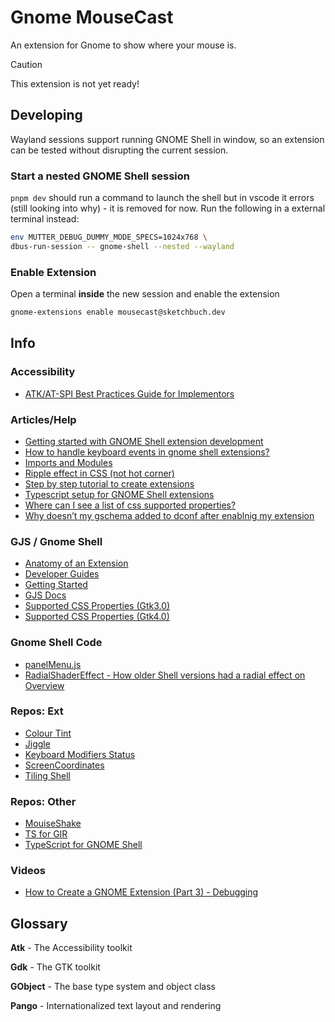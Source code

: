 # Gnome MouseCast

An extension for Gnome to show where your mouse is.

> [!CAUTION]
> This extension is not yet ready!


## Developing

Wayland sessions support running GNOME Shell in window, so an extension can be tested without disrupting the current session.

### Start a nested GNOME Shell session

`pnpm dev` should run a command to launch the shell but in vscode it errors (still looking into why) - it is removed for now. Run the following in a external terminal instead:

```bash
env MUTTER_DEBUG_DUMMY_MODE_SPECS=1024x768 \
dbus-run-session -- gnome-shell --nested --wayland
```

### Enable Extension

Open a terminal **inside** the new session and enable the extension

```bash
gnome-extensions enable mousecast@sketchbuch.dev
```

## Info

### Accessibility

- [ATK/AT-SPI Best Practices Guide for Implementors](https://wiki.gnome.org/Accessibility/ATK/BestPractices)

### Articles/Help

- [Getting started with GNOME Shell extension development](https://blog.jamesreed.dev/gnome-shell-extension-development)
- [How to handle keyboard events in gnome shell extensions?](https://stackoverflow.com/questions/28522031/how-to-handle-keyboard-events-in-gnome-shell-extensions)
- [Imports and Modules](https://gjs.guide/extensions/overview/imports-and-modules.html)
- [Ripple effect in CSS (not hot corner)](https://codepen.io/chris22smith/pen/NWwzYrZ)
- [Step by step tutorial to create extensions](https://wiki.gnome.org/Attic/GnomeShell/Extensions/StepByStepTutorial)
- [Typescript setup for GNOME Shell extensions](https://swsnr.writeas.com/typescript-setup-for-gnome-shell-extensions)
- [Where can I see a list of css supported properties?](https://discourse.gnome.org/t/where-can-i-see-a-list-of-css-supported-properties/5807)
- [Why doesn’t my gschema added to dconf after enablnig my extension](https://discourse.gnome.org/t/why-doesnt-my-gschema-added-to-dconf-after-enablnig-my-extension/16148)

### GJS / Gnome Shell

- [Anatomy of an Extension](https://gjs.guide/extensions/overview/anatomy.html)
- [Developer Guides](https://gjs.guide/guides/)
- [Getting Started](https://gjs.guide/extensions/development/creating.html)
- [GJS Docs](https://gjs-docs.gnome.org/)
- [Supported CSS Properties (Gtk3.0)](https://docs.gtk.org/gtk3/css-properties.html)
- [Supported CSS Properties (Gtk4.0)](https://docs.gtk.org/gtk4/css-properties.html)


### Gnome Shell Code

- [panelMenu.js](https://gitlab.gnome.org/GNOME/gnome-shell/-/blob/main/js/ui/panelMenu.js)
- [RadialShaderEffect - How older Shell versions had a radial effect on Overview](https://gitlab.gnome.org/GNOME/gnome-shell/-/blob/gnome-3-36/js/ui/lightbox.js)

### Repos: Ext

- [Colour Tint](https://github.com/MattByName/color-tint)
- [Jiggle](https://github.com/jeffchannell/jiggle)
- [Keyboard Modifiers Status](https://github.com/sneetsher/keyboard_modifiers_status)
- [ScreenCoordinates](https://github.com/tobias47n9e/ScreenCoordinates)
- [Tiling Shell](https://github.com/domferr/tilingshell/blob/main/package.json)

### Repos: Other

- [MouiseShake](https://github.com/davidgodzsak/mouse-shake.js)
- [TS for GIR](https://github.com/gjsify/ts-for-gir)
- [TypeScript for GNOME Shell](https://github.com/gjsify/gnome-shell)

### Videos

- [How to Create a GNOME Extension (Part 3) - Debugging](https://www.youtube.com/watch?v=uc7bOB6ukBg)

## Glossary

**Atk** - The Accessibility toolkit

**Gdk** - The GTK toolkit

**GObject** - The base type system and object class

**Pango** - Internationalized text layout and rendering